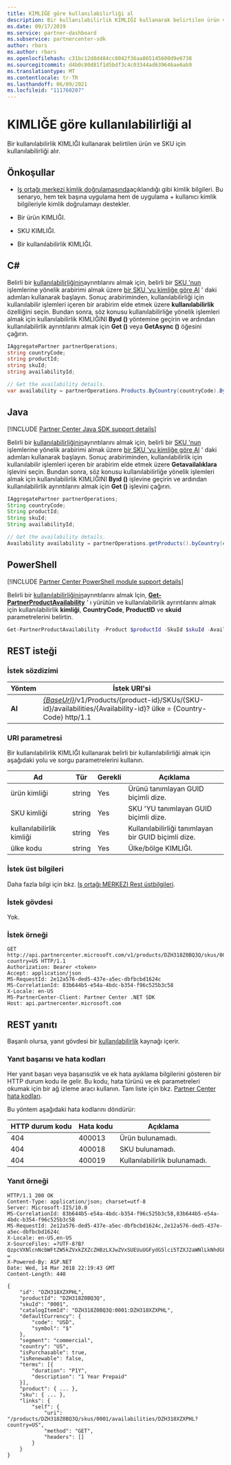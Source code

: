 ```yaml
---
title: KIMLIĞE göre kullanılabilirliği al
description: Bir kullanılabilirlik KIMLIĞI kullanarak belirtilen ürün ve SKU için kullanılabilirliği alır.
ms.date: 09/17/2019
ms.service: partner-dashboard
ms.subservice: partnercenter-sdk
author: rbars
ms.author: rbars
ms.openlocfilehash: c31bc12d8d484cc8042f36aa865145600d9e6738
ms.sourcegitcommit: d4b0c80d81f1d5bdf3c4c03344ad639646ae6ab9
ms.translationtype: MT
ms.contentlocale: tr-TR
ms.lasthandoff: 06/09/2021
ms.locfileid: "111760207"
---
```

# <a name="get-the-availability-by-id"></a>KIMLIĞE göre kullanılabilirliği al

Bir kullanılabilirlik KIMLIĞI kullanarak belirtilen ürün ve SKU için kullanılabilirliği alır.

## <a name="prerequisites"></a>Önkoşullar

- [Iş ortağı merkezi kimlik doğrulamasında](partner-center-authentication.md)açıklandığı gibi kimlik bilgileri. Bu senaryo, hem tek başına uygulama hem de uygulama + kullanıcı kimlik bilgileriyle kimlik doğrulamayı destekler.

- Bir ürün KIMLIĞI.

- SKU KIMLIĞI.

- Bir kullanılabilirlik KIMLIĞI.

## <a name="c"></a>C\#

Belirli bir [kullanılabilirliğinin](product-resources.md#availability)ayrıntılarını almak için, belirli bir [SKU 'nun](product-resources.md#sku) işlemlerine yönelik arabirimi almak üzere [bir SKU 'yu kimliğe göre Al](get-a-sku-by-id.md) ' daki adımları kullanarak başlayın. Sonuç arabiriminden, kullanılabilirliği için kullanılabilir işlemleri içeren bir arabirim elde etmek üzere **kullanılabilirlik** özelliğini seçin. Bundan sonra, söz konusu kullanılabilirliğe yönelik işlemleri almak için kullanılabilirlik KIMLIĞINI **Byıd ()** yöntemine geçirin ve ardından kullanılabilirlik ayrıntılarını almak için **Get ()** veya **GetAsync ()** öğesini çağırın.

```csharp
IAggregatePartner partnerOperations;
string countryCode;
string productId;
string skuId;
string availabilityId;

// Get the availability details.
var availability = partnerOperations.Products.ByCountry(countryCode).ById(productId).Skus.ById(skuId).Availabilities.ById(availabilityId).Get();
```

## <a name="java"></a>Java

[!INCLUDE [Partner Center Java SDK support details](../includes/java-sdk-support.md)]

Belirli bir [kullanılabilirliğinin](product-resources.md#availability)ayrıntılarını almak için, belirli bir [SKU 'nun](product-resources.md#sku) işlemlerine yönelik arabirimi almak üzere [bir SKU 'yu kimliğe göre Al](get-a-sku-by-id.md) ' daki adımları kullanarak başlayın. Sonuç arabiriminden, kullanılabilirlik için kullanılabilir işlemleri içeren bir arabirim elde etmek üzere **Getavailalıklara** işlevini seçin. Bundan sonra, söz konusu kullanılabilirliğe yönelik işlemleri almak için kullanılabilirlik KIMLIĞINI **Byıd ()** işlevine geçirin ve ardından kullanılabilirlik ayrıntılarını almak için **Get ()** işlevini çağırın.

```java
IAggregatePartner partnerOperations;
String countryCode;
String productId;
String skuId;
String availabilityId;

// Get the availability details.
Availability availability = partnerOperations.getProducts().byCountry(countryCode).byId(productId).getSkus().byId(skuId).getAvailabilities().byId(availabilityId).get();
```

## <a name="powershell"></a>PowerShell

[!INCLUDE [Partner Center PowerShell module support details](../includes/powershell-module-support.md)]

Belirli bir [kullanılabilirliğinin](product-resources.md#availability)ayrıntılarını almak Için, [**Get-PartnerProductAvailability**](https://github.com/Microsoft/Partner-Center-PowerShell/blob/master/docs/help/Get-PartnerProductAvailability.md) ' ı yürütün ve kullanılabilirlik ayrıntılarını almak için kullanılabilirlik **kimliği**, **CountryCode**, **ProductID** ve **skuid** parametrelerini belirtin.

```powershell
Get-PartnerProductAvailability -Product $productId -SkuId $skuId -AvailabilityId $availabilityId
```

## <a name="rest-request"></a>REST isteği

### <a name="request-syntax"></a>İstek sözdizimi

| Yöntem  | İstek URI'si |
|---------|------------------------------------------------------------------------------------------------------------------------------------------------------------|
| **Al** | [*{BaseUrl}*](partner-center-rest-urls.md)/v1/Products/{product-id}/SKUs/{SKU-id}/availabilities/{Availability-id}? ülke = {Country-Code} http/1.1         |

### <a name="uri-parameter"></a>URI parametresi

Bir kullanılabilirlik KIMLIĞI kullanarak belirli bir kullanılabilirliği almak için aşağıdaki yolu ve sorgu parametrelerini kullanın.

| Ad                   | Tür     | Gerekli | Açıklama                                                     |
|------------------------|----------|----------|-----------------------------------------------------------------|
| ürün kimliği             | string   | Yes      | Ürünü tanımlayan GUID biçimli dize.            |
| SKU kimliği                 | string   | Yes      | SKU 'YU tanımlayan GUID biçimli dize.                |
| kullanılabilirlik kimliği        | string   | Yes      | Kullanılabilirliği tanımlayan bir GUID biçimli dize.       |
| ülke kodu           | string   | Yes      | Ülke/bölge KIMLIĞI.                                            |

### <a name="request-headers"></a>İstek üst bilgileri

Daha fazla bilgi için bkz. [Iş ortağı MERKEZI Rest üstbilgileri](headers.md).

### <a name="request-body"></a>İstek gövdesi

Yok.

### <a name="request-example"></a>İstek örneği

```http
GET http://api.partnercenter.microsoft.com/v1/products/DZH318Z0BQ3Q/skus/0001/availabilities/DZH318XZXPHL?country=US HTTP/1.1
Authorization: Bearer <token>
Accept: application/json
MS-RequestId: 2e12a576-ded5-437e-a5ec-dbfbcbd1624c
MS-CorrelationId: 83b644b5-e54a-4bdc-b354-f96c525b3c58
X-Locale: en-US
MS-PartnerCenter-Client: Partner Center .NET SDK
Host: api.partnercenter.microsoft.com
```

## <a name="rest-response"></a>REST yanıtı

Başarılı olursa, yanıt gövdesi bir [kullanılabilirlik](product-resources.md#availability) kaynağı içerir.

### <a name="response-success-and-error-codes"></a>Yanıt başarısı ve hata kodları

Her yanıt başarı veya başarısızlık ve ek hata ayıklama bilgilerini gösteren bir HTTP durum kodu ile gelir. Bu kodu, hata türünü ve ek parametreleri okumak için bir ağ izleme aracı kullanın. Tam liste için bkz. [Partner Center hata kodları](error-codes.md).

Bu yöntem aşağıdaki hata kodlarını döndürür:

| HTTP durum kodu     | Hata kodu   | Açıklama                                                                                               |
|----------------------|--------------|-----------------------------------------------------------------------------------------------------------|
| 404                  | 400013       | Ürün bulunamadı.                                                                                    |
| 404                  | 400018       | SKU bulunamadı.                                                                                        |
| 404                  | 400019       | Kullanılabilirlik bulunamadı.                                                                                   |

### <a name="response-example"></a>Yanıt örneği

```http
HTTP/1.1 200 OK
Content-Type: application/json; charset=utf-8
Server: Microsoft-IIS/10.0
MS-CorrelationId: 83b644b5-e54a-4bdc-b354-f96c525b3c58,83b644b5-e54a-4bdc-b354-f96c525b3c58
MS-RequestId: 2e12a576-ded5-437e-a5ec-dbfbcbd1624c,2e12a576-ded5-437e-a5ec-dbfbcbd1624c
X-Locale: en-US,en-US
X-SourceFiles: =?UTF-8?B?QzpcVXNlcnNcbWFtZW5kZVxkZXZcZHBzLXJwZVxSUEUuUGFydG5lci5TZXJ2aWNlLkNhdGFsb2dcV2ViQXBpc1xDYXRhbG9nU2VydmljZS5WMi5XZWJcdjFccHJvZHVjdHNcRFpIMzE4WjBCUTNRXHNrdXNcMDAwMVxhdmFpbGFiaWxpdGllc1xEWkgzMThaMEhNS1E=?=
X-Powered-By: ASP.NET
Date: Wed, 14 Mar 2018 22:19:43 GMT
Content-Length: 440

{
    "id": "DZH318XZXPHL",
    "productId": "DZH318Z0BQ3Q",
    "skuId": "0001",
    "catalogItemId": "DZH318Z0BQ3Q:0001:DZH318XZXPHL",
    "defaultCurrency": {
        "code": "USD",
        "symbol": "$"
    },
    "segment": "commercial",
    "country": "US",
    "isPurchasable": true,
    "isRenewable": false,
    "terms": [{
        "duration": "P1Y",
        "description": "1 Year Prepaid"
    }],
    "product": { ... },
    "sku": { ... },
    "links": {
        "self": {
            "uri": "/products/DZH318Z0BQ3Q/skus/0001/availabilities/DZH318XZXPHL?country=US",
            "method": "GET",
            "headers": []
        }
    }
}
```
